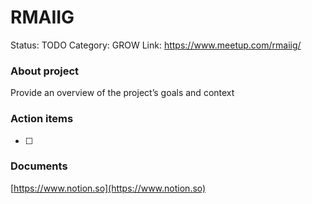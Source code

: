 # RMAIIG

Status: TODO
Category: GROW
Link: https://www.meetup.com/rmaiig/

### About project

Provide an overview of the project’s goals and context

### Action items

- [ ]  

### Documents

[https://www.notion.so](https://www.notion.so)
